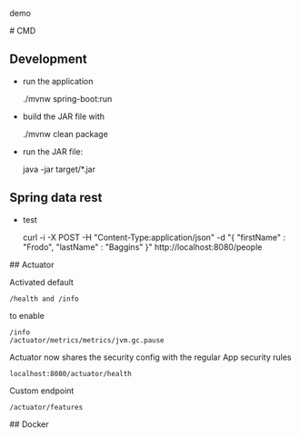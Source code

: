 demo

# CMD

## Development

* run the application

	./mvnw spring-boot:run

*  build the JAR file with 

	./mvnw clean package
	
* run the JAR file:

	java -jar target/*.jar
	
## Spring data rest

* test

	curl -i -X POST -H "Content-Type:application/json" -d "{  \"firstName\" : \"Frodo\",  \"lastName\" : \"Baggins\" }" http://localhost:8080/people

## Actuator 

Activated default
	
	/health and /info 

to enable

	/info
	/actuator/metrics/metrics/jvm.gc.pause

Actuator now shares the security config with the regular App security rules

	localhost:8080/actuator/health
	
Custom endpoint 
	
	/actuator/features
	
## Docker 